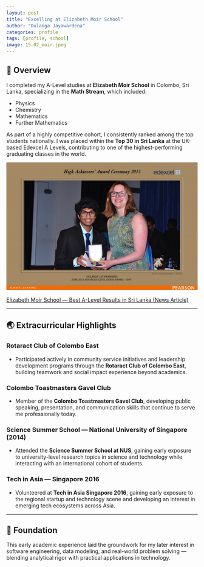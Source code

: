 ```yaml
---
layout: post
title: "Excelling at Elizabeth Moir School"
author: "Dulanga Jayawardena"
categories: profile
tags: [profile, school]
image: 15.02_moir.jpeg
---
```


## 📝 Overview

I completed my A-Level studies at **Elizabeth Moir School** in Colombo, Sri Lanka, specializing in the **Math Stream**, which included:

- Physics
- Chemistry
- Mathematics
- Further Mathematics

As part of a highly competitive cohort, I consistently ranked among the top students nationally. I was placed within the **Top 30 in Sri Lanka** at the UK-based Edexcel A Levels, contributing to one of the highest-performing graduating classes in the world.

![Receiving my High Achiever's Award](/assets/img/15.07_edexcel.jpeg)

[Elizabeth Moir School — Best A-Level Results in Sri Lanka (News Article)](https://elizabethmoirschool.com/news/best-ever-a-level-results-in-sri-lanka-2/)

---

## 🌏 Extracurricular Highlights

### Rotaract Club of Colombo East

- Participated actively in community service initiatives and leadership development programs through the **Rotaract Club of Colombo East**, building teamwork and social impact experience beyond academics.

### Colombo Toastmasters Gavel Club

- Member of the **Colombo Toastmasters Gavel Club**, developing public speaking, presentation, and communication skills that continue to serve me professionally today.

### Science Summer School — National University of Singapore (2014)

- Attended the **Science Summer School at NUS**, gaining early exposure to university-level research topics in science and technology while interacting with an international cohort of students.

### Tech in Asia — Singapore 2016

- Volunteered at **Tech in Asia Singapore 2016**, gaining early exposure to the regional startup and technology scene and developing an interest in emerging tech ecosystems across Asia.

---

## 🧮 Foundation

This early academic experience laid the groundwork for my later interest in software engineering, data modeling, and real-world problem solving — blending analytical rigor with practical applications in technology.